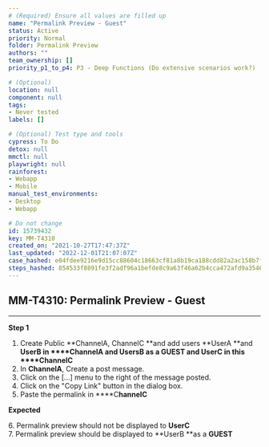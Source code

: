 ```yaml
---
# (Required) Ensure all values are filled up
name: "Permalink Preview - Guest"
status: Active
priority: Normal
folder: Permalink Preview
authors: ""
team_ownership: []
priority_p1_to_p4: P3 - Deep Functions (Do extensive scenarios work?)

# (Optional)
location: null
component: null
tags: 
- Never tested
labels: []

# (Optional) Test type and tools
cypress: To Do
detox: null
mmctl: null
playwright: null
rainforest: 
- Webapp
- Mobile
manual_test_environments: 
- Desktop
- Webapp

# Do not change
id: 15739432
key: MM-T4310
created_on: "2021-10-27T17:47:37Z"
last_updated: "2022-12-01T21:07:07Z"
case_hashed: e04fdee9216e9d15cc88604c18663cf81a8b19ca188cdd82a2ac158b7fde9bb11e3ea86b6b2dfd8f149c04c19f38d39c
steps_hashed: 854533f8891fe3f2adf96a1befde8c9a63f46a62b4cca472afd9a3546b4af227358a3158bc7279bc2afa22999c50412b
---
```


<!-- (Auto-generated) Based on frontmatter's "key" and "name" -->

## MM-T4310: Permalink Preview - Guest

---

**Step 1**

1. Create Public \*\*ChannelA, ChannelC \*\*and add users \*\*UserA \*\*and **UserB **in \*\*\*\*C**hannelA **and **UsersB **as a** GUEST **and** **UserC**** in this \*\*\*\*C**hannelC**
2. In **ChannelA**, Create a post message.
3. Click on the \[...] menu to the right of the message posted.
4. Click on the "Copy Link" button in the dialog box.
5. Paste the permalink in \*\*\*\*C**hannelC**

**Expected**

6\. Permalink preview should not be displayed to **UserC**\
7\. Permalink preview should be displayed to \*\*UserB \*\*as a **GUEST**
